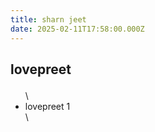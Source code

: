 ```yaml
---
title: sharn jeet
date: 2025-02-11T17:58:00.000Z
---
```

<h2>

lovepreet

</h2>



<ul>\
        <li>lovepreet 1</li>\
</ul>
